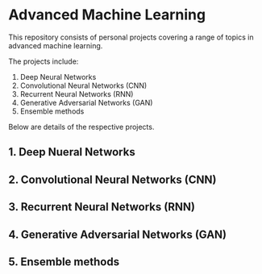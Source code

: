 # Advanced Machine Learning 

This repository consists of personal projects covering a range of topics in advanced machine learning. 

The projects include: 
1. Deep Neural Networks
2. Convolutional Neural Networks (CNN)
3. Recurrent Neural Networks (RNN)
4. Generative Adversarial Networks (GAN)
5. Ensemble methods

Below are details of the respective projects. 

## 1. Deep Nueral Networks 
## 2. Convolutional Neural Networks (CNN)
## 3. Recurrent Neural Networks (RNN)
## 4. Generative Adversarial Networks (GAN)
## 5. Ensemble methods


